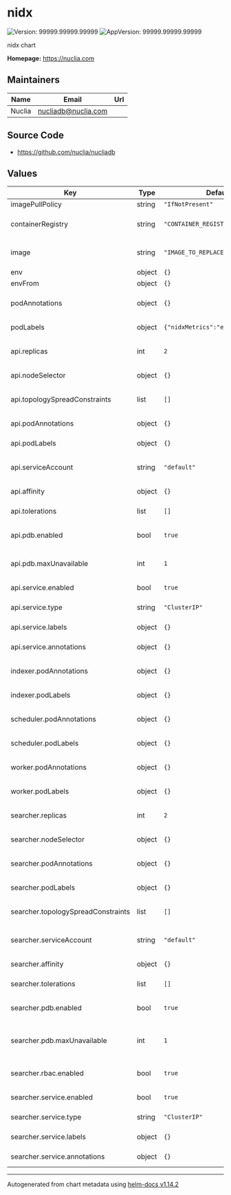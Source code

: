 # nidx

![Version: 99999.99999.99999](https://img.shields.io/badge/Version-99999.99999.99999-informational?style=flat-square) ![AppVersion: 99999.99999.99999](https://img.shields.io/badge/AppVersion-99999.99999.99999-informational?style=flat-square)

nidx chart

**Homepage:** <https://nuclia.com>

## Maintainers

| Name | Email | Url |
| ---- | ------ | --- |
| Nuclia | <nucliadb@nuclia.com> |  |

## Source Code

* <https://github.com/nuclia/nucliadb>

## Values

| Key | Type | Default | Description |
|-----|------|---------|-------------|
| imagePullPolicy | string | `"IfNotPresent"` | Image pull policy |
| containerRegistry | string | `"CONTAINER_REGISTRY_TO_REPLACE"` | Container registry (e.g. docker.io/nuclia) |
| image | string | `"IMAGE_TO_REPLACE"` | Image name (without registry eg. nidx:latest) |
| env | object | `{}` |  |
| envFrom | object | `{}` |  |
| podAnnotations | object | `{}` | Global pod annotations to add to all pods |
| podLabels | object | `{"nidxMetrics":"enabled"}` | Global pod labels to add to all pods |
| api.replicas | int | `2` | Number of replicas for the API deployment |
| api.nodeSelector | object | `{}` | Node selector for the API pods |
| api.topologySpreadConstraints | list | `[]` | Topology spread constraints for the API pods |
| api.podAnnotations | object | `{}` | Pod annotations to add to the API pods |
| api.podLabels | object | `{}` | Pod labels to add to the API pods |
| api.serviceAccount | string | `"default"` | Service account name for the API pods |
| api.affinity | object | `{}` | Affinity settings for the API pods |
| api.tolerations | list | `[]` | Tolerations for the API pods |
| api.pdb.enabled | bool | `true` | Enable or disable the PodDisruptionBudget for the API |
| api.pdb.maxUnavailable | int | `1` | Maximum number of unavailable API pods during disruptions |
| api.service.enabled | bool | `true` | Enable or disable the API service |
| api.service.type | string | `"ClusterIP"` | Service type for the API |
| api.service.labels | object | `{}` | Additional labels for the API service |
| api.service.annotations | object | `{}` | Annotations for the API service |
| indexer.podAnnotations | object | `{}` | Pod annotations to add to the indexer pods |
| indexer.podLabels | object | `{}` | Pod labels to add to the indexer pods |
| scheduler.podAnnotations | object | `{}` | Pod annotations to add to the scheduler pods |
| scheduler.podLabels | object | `{}` | Pod labels to add to the scheduler pods |
| worker.podAnnotations | object | `{}` | Pod annotations to add to the worker pods |
| worker.podLabels | object | `{}` | Pod labels to add to the worker pods |
| searcher.replicas | int | `2` | Number of replicas for the searcher deployment |
| searcher.nodeSelector | object | `{}` | Node selector for the searcher pods |
| searcher.podAnnotations | object | `{}` | Pod annotations to add to the searcher pods |
| searcher.podLabels | object | `{}` | Pod labels to add to the searcher pods |
| searcher.topologySpreadConstraints | list | `[]` | Topology spread constraints for the searcher pods |
| searcher.serviceAccount | string | `"default"` | Service account name for the searcher pods |
| searcher.affinity | object | `{}` | Affinity settings for the searcher pods |
| searcher.tolerations | list | `[]` | Tolerations for the searcher pods |
| searcher.pdb.enabled | bool | `true` | Enable or disable the PodDisruptionBudget for the searcher |
| searcher.pdb.maxUnavailable | int | `1` | Maximum number of unavailable searcher pods during disruptions |
| searcher.rbac.enabled | bool | `true` | Enable or disable RBAC for the searcher |
| searcher.service.enabled | bool | `true` | Enable or disable the searcher service |
| searcher.service.type | string | `"ClusterIP"` | Service type for the searcher |
| searcher.service.labels | object | `{}` | Additional labels for the searcher service |
| searcher.service.annotations | object | `{}` | Annotations for the searcher service |

----------------------------------------------
Autogenerated from chart metadata using [helm-docs v1.14.2](https://github.com/norwoodj/helm-docs/releases/v1.14.2)
